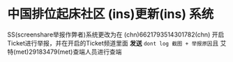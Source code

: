 # 中国排位起床社区 (ins)**更新**(ins) 系统

SS(screenshare举报作弊者)系统更改为在 (chn)6621793514301782(chn) 开启Ticket进行举报，并在开启的Ticket频道里面 **发送** `dont log 截图 + 举报原因`且 艾特(met)29183479(met)查端人员进行查端

